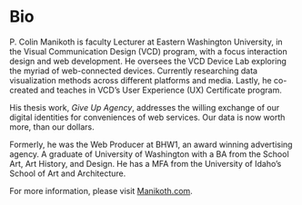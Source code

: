 # Bio
P. Colin Manikoth is faculty Lecturer at Eastern Washington University, in the Visual Communication Design (VCD) program, with a focus interaction design and web development. He oversees the VCD Device Lab exploring the myriad of web-connected devices. Currently researching data visualization methods across different platforms and media. Lastly, he co-created and teaches in VCD’s User Experience (UX) Certificate program. 

His thesis work, _Give Up Agency_, addresses the willing exchange of our digital identities for conveniences of web services. Our data is now worth more, than our dollars. 

Formerly, he was the Web Producer at BHW1, an award winning advertising agency. A graduate of University of Washington with a BA from the School Art, Art History, and Design. He has a MFA from the University of Idaho’s School of Art and Architecture. 

For more information, please visit [Manikoth.com](http://manikoth.com). 